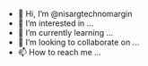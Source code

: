 - 👋 Hi, I’m @nisargtechnomargin
- 👀 I’m interested in ...
- 🌱 I’m currently learning ...
- 💞️ I’m looking to collaborate on ...
- 📫 How to reach me ...

<!---
nisargtechnomargin/nisargtechnomargin is a ✨ special ✨ repository because its `README.md` (this file) appears on your GitHub profile.
You can click the Preview link to take a look at your changes.
--->

